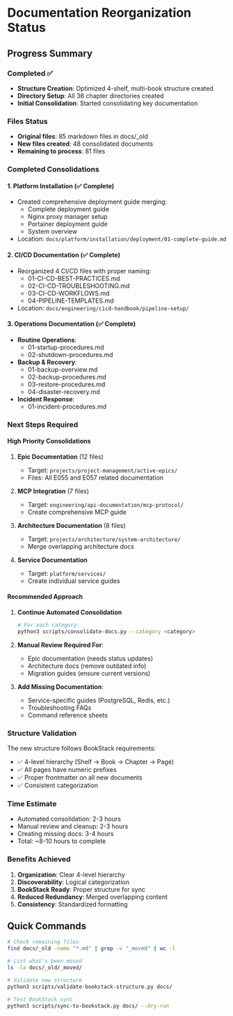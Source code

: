 # Documentation Reorganization Status

## Progress Summary

### Completed ✅
- **Structure Creation**: Optimized 4-shelf, multi-book structure created
- **Directory Setup**: All 36 chapter directories created
- **Initial Consolidation**: Started consolidating key documentation

### Files Status
- **Original files**: 85 markdown files in docs/_old
- **New files created**: 48 consolidated documents
- **Remaining to process**: 81 files

### Completed Consolidations

#### 1. Platform Installation (✅ Complete)
- Created comprehensive deployment guide merging:
  - Complete deployment guide
  - Nginx proxy manager setup
  - Portainer deployment guide
  - System overview
- Location: `docs/platform/installation/deployment/01-complete-guide.md`

#### 2. CI/CD Documentation (✅ Complete)
- Reorganized 4 CI/CD files with proper naming:
  - 01-CI-CD-BEST-PRACTICES.md
  - 02-CI-CD-TROUBLESHOOTING.md
  - 03-CI-CD-WORKFLOWS.md
  - 04-PIPELINE-TEMPLATES.md
- Location: `docs/engineering/cicd-handbook/pipeline-setup/`

#### 3. Operations Documentation (✅ Complete)
- **Routine Operations**: 
  - 01-startup-procedures.md
  - 02-shutdown-procedures.md
- **Backup & Recovery**:
  - 01-backup-overview.md
  - 02-backup-procedures.md
  - 03-restore-procedures.md
  - 04-disaster-recovery.md
- **Incident Response**:
  - 01-incident-procedures.md

### Next Steps Required

#### High Priority Consolidations
1. **Epic Documentation** (12 files)
   - Target: `projects/project-management/active-epics/`
   - Files: All E055 and E057 related documentation
   
2. **MCP Integration** (7 files)
   - Target: `engineering/api-documentation/mcp-protocol/`
   - Create comprehensive MCP guide

3. **Architecture Documentation** (8 files)
   - Target: `projects/architecture/system-architecture/`
   - Merge overlapping architecture docs

4. **Service Documentation**
   - Target: `platform/services/`
   - Create individual service guides

#### Recommended Approach

1. **Continue Automated Consolidation**
   ```bash
   # For each category:
   python3 scripts/consolidate-docs.py --category <category>
   ```

2. **Manual Review Required For**:
   - Epic documentation (needs status updates)
   - Architecture docs (remove outdated info)
   - Migration guides (ensure current versions)

3. **Add Missing Documentation**:
   - Service-specific guides (PostgreSQL, Redis, etc.)
   - Troubleshooting FAQs
   - Command reference sheets

### Structure Validation

The new structure follows BookStack requirements:
- ✅ 4-level hierarchy (Shelf → Book → Chapter → Page)
- ✅ All pages have numeric prefixes
- ✅ Proper frontmatter on all new documents
- ✅ Consistent categorization

### Time Estimate
- Automated consolidation: 2-3 hours
- Manual review and cleanup: 2-3 hours
- Creating missing docs: 3-4 hours
- Total: ~8-10 hours to complete

### Benefits Achieved
1. **Organization**: Clear 4-level hierarchy
2. **Discoverability**: Logical categorization
3. **BookStack Ready**: Proper structure for sync
4. **Reduced Redundancy**: Merged overlapping content
5. **Consistency**: Standardized formatting

## Quick Commands

```bash
# Check remaining files
find docs/_old -name "*.md" | grep -v "_moved" | wc -l

# List what's been moved
ls -la docs/_old/_moved/

# Validate new structure
python3 scripts/validate-bookstack-structure.py docs/

# Test BookStack sync
python3 scripts/sync-to-bookstack.py docs/ --dry-run
```